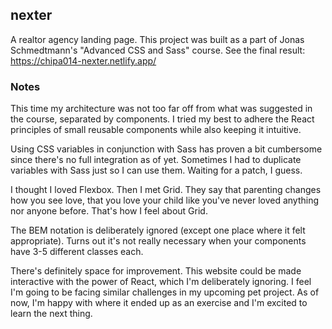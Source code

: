 ## nexter

A realtor agency landing page. This project was built as a part of Jonas Schmedtmann's "Advanced CSS and Sass" course. See the final result: https://chipa014-nexter.netlify.app/

### Notes

This time my architecture was not too far off from what was suggested in the course, separated by components. I tried my best to adhere the React principles of small reusable components while also keeping it intuitive.

Using CSS variables in conjunction with Sass has proven a bit cumbersome since there's no full integration as of yet. Sometimes I had to duplicate variables with Sass just so I can use them. Waiting for a patch, I guess.

I thought I loved Flexbox. Then I met Grid.
They say that parenting changes how you see love, that you love your child like you've never loved anything nor anyone before. That's how I feel about Grid.

The BEM notation is deliberately ignored (except one place where it felt appropriate). Turns out it's not really necessary when your components have 3-5 different classes each.

There's definitely space for improvement. This website could be made interactive with the power of React, which I'm deliberately ignoring. I feel I'm going to be facing similar challenges in my upcoming pet project. As of now, I'm happy with where it ended up as an exercise and I'm excited to learn the next thing.
